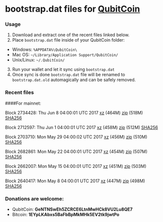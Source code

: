 # bootstrap.dat files for [QubitCoin](http://www.qubitcoin.com/)

### Usage

1. Download and extract one of the recent files linked below.
2. Place `bootstrap.dat` file inside of your QubitCoin folder:
 - Windows: `%APPDATA%\QubitCoin\`
 - Mac OS: `~/Library/Application Support/QubitCoin/`
 - Unix/Linux: `~/.QubitCoin/`
3. Run your wallet and let it sync using `bootstrap.dat`
4. Once sync is done `bootstrap.dat` file will be renamed to `bootstrap.dat.old` automagically and can be safely removed.

### Recent files

####For mainnet:

Block 2734428: Thu Jun  8 04:00:01 UTC 2017 [xz](https://transfer.sh/xRsWs/bootstrap.dat.20170608.tar.xz) (464M) [zip](https://transfer.sh/ee56I/bootstrap.dat.20170608.zip) (518M) [SHA256](https://transfer.sh/Kz4s8/sha256.txt)

Block 2712597: Thu Jun  1 04:00:01 UTC 2017 [xz](https://transfer.sh/s7X2q/bootstrap.dat.20170601.tar.xz) (458M) [zip](https://transfer.sh/LrPp1/bootstrap.dat.20170601.zip) (512M) [SHA256](https://transfer.sh/qybZG/sha256.txt)

Block 2703710: Mon May 29 04:00:02 UTC 2017 [xz](https://transfer.sh/iDomJ/bootstrap.dat.20170529.tar.xz) (456M) [zip](https://transfer.sh/DCqFc/bootstrap.dat.20170529.zip) (510M) [SHA256](https://transfer.sh/xgKyu/sha256.txt)

Block 2682861: Mon May 22 04:00:01 UTC 2017 [xz](https://transfer.sh/UlsTO/bootstrap.dat.20170522.tar.xz) (454M) [zip](https://transfer.sh/Do5fw/bootstrap.dat.20170522.zip) (507M) [SHA256](https://transfer.sh/dzoTw/sha256.txt)

Block 2662007: Mon May 15 04:00:01 UTC 2017 [xz](https://transfer.sh/Cikih/bootstrap.dat.20170515.tar.xz) (451M) [zip](https://transfer.sh/4bgeY/bootstrap.dat.20170515.zip) (503M) [SHA256](https://transfer.sh/qSSYB/sha256.txt)

Block 2640417: Mon May  8 04:00:01 UTC 2017 [xz](https://transfer.sh/pgTGz/bootstrap.dat.20170508.tar.xz) (447M) [zip](https://transfer.sh/45VVV/bootstrap.dat.20170508.zip) (498M) [SHA256](https://transfer.sh/ds10F/sha256.txt)

### Donations are welcome:

- QubitCoin: **GeNTNSwEh5ZCRCE6LtnMwHCk8VU2Lu8QE7**
- Bitcoin: **1EYpLKAbxs5BaFbBpMkMHk5EV2tk9jwtPo**
